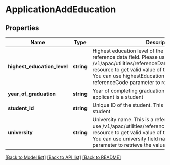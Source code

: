 # ApplicationAddEducation

## Properties
Name | Type | Description | Notes
------------ | ------------- | ------------- | -------------
**highest_education_level** | **string** | Highest education level of the applicant. This is a reference data field. Please use /v1/apac/utilities/referenceData/{highestEducationLevel} resource to get valid value of this field with description. You can use highestEducationLevel field name as the referenceCode parameter to retrieve the values. | [optional] 
**year_of_graduation** | **string** | Year of completing graduation. This is required if applicant is a student | [optional] 
**student_id** | **string** | Unique ID of the student. This is required if applicant is a student | [optional] 
**university** | **string** | University name. This is a reference data field. Please use /v1/apac/utilities/referenceData/{universityCode} resource to get valid value of this field with description. You can use university field name as the referenceCode parameter to retrieve the values. | [optional] 

[[Back to Model list]](../../README.md#documentation-for-models) [[Back to API list]](../../README.md#documentation-for-api-endpoints) [[Back to README]](../../README.md)

